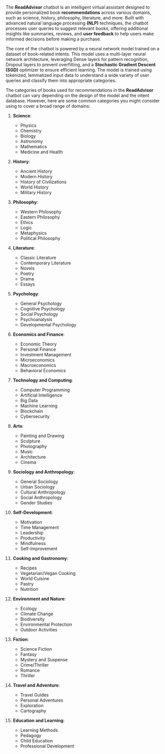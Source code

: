 The **ReadAdvisor** chatbot is an intelligent virtual assistant designed to provide personalized book **recommendations** across various domains, such as science, history, philosophy, literature, and more. Built with advanced natural language processing **(NLP)** techniques, the chatbot processes user queries to suggest relevant books, offering additional insights like summaries, reviews, and **user feedback** to help users make informed decisions before making a purchase.

The core of the chatbot is powered by a neural network model trained on a dataset of book-related intents. This model uses a multi-layer neural network architecture, leveraging Dense layers for pattern recognition, Dropout layers to prevent overfitting, and a **Stochastic Gradient Descent (SGD)** optimizer to ensure efficient learning. The model is trained using tokenized, lemmatized input data to understand a wide variety of user queries and classify them into appropriate categories.

The categories of books used for recommendations in the **ReadAdvisor** chatbot can vary depending on the design of the model and the intent database. However, here are some common categories you might consider using to cover a broad range of domains:

1. **Science**:
   - Physics
   - Chemistry
   - Biology
   - Astronomy
   - Mathematics
   - Medicine and Health

2. **History**:
   - Ancient History
   - Modern History
   - History of Civilizations
   - World History
   - Military History

3. **Philosophy**:
   - Western Philosophy
   - Eastern Philosophy
   - Ethics
   - Logic
   - Metaphysics
   - Political Philosophy

4. **Literature**:
   - Classic Literature
   - Contemporary Literature
   - Novels
   - Poetry
   - Drama
   - Essays

5. **Psychology**:
   - General Psychology
   - Cognitive Psychology
   - Social Psychology
   - Psychoanalysis
   - Developmental Psychology

6. **Economics and Finance**:
   - Economic Theory
   - Personal Finance
   - Investment Management
   - Microeconomics
   - Macroeconomics
   - Behavioral Economics

7. **Technology and Computing**:
   - Computer Programming
   - Artificial Intelligence
   - Big Data
   - Machine Learning
   - Blockchain
   - Cybersecurity

8. **Arts**:
   - Painting and Drawing
   - Sculpture
   - Photography
   - Music
   - Architecture
   - Cinema

9. **Sociology and Anthropology**:
   - General Sociology
   - Urban Sociology
   - Cultural Anthropology
   - Social Anthropology
   - Gender Studies

10. **Self-Development**:
    - Motivation
    - Time Management
    - Leadership
    - Productivity
    - Mindfulness
    - Self-Improvement

11. **Cooking and Gastronomy**:
    - Recipes
    - Vegetarian/Vegan Cooking
    - World Cuisine
    - Pastry
    - Nutrition

12. **Environment and Nature**:
    - Ecology
    - Climate Change
    - Biodiversity
    - Environmental Protection
    - Outdoor Activities

13. **Fiction**:
    - Science Fiction
    - Fantasy
    - Mystery and Suspense
    - Crime/Thriller
    - Romance
    - Thriller

14. **Travel and Adventure**:
    - Travel Guides
    - Personal Adventures
    - Exploration
    - Cartography

15. **Education and Learning**:
    - Learning Methods
    - Pedagogy
    - Child Education
    - Professional Development
